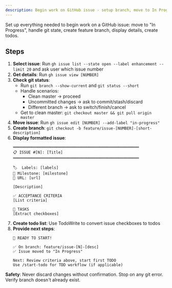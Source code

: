 ```yaml
---
description: Begin work on GitHub issue - setup branch, move to In Progress, create todos
---
```


Set up everything needed to begin work on a GitHub issue: move to "In Progress", handle git state, create feature branch, display details, create todos.

## Steps

1. **Select issue**: Run `gh issue list --state open --label enhancement --limit 20` and ask user which issue number
2. **Get details**: Run `gh issue view [NUMBER]`
3. **Check git status**:
   - Run `git branch --show-current` and `git status --short`
   - Handle scenarios:
     - Clean master → proceed
     - Uncommitted changes → ask to commit/stash/discard
     - Different branch → ask to switch/finish/cancel
   - Get to clean master: `git checkout master && git pull origin master`
4. **Move issue**: Run `gh issue edit [NUMBER] --add-label "in-progress"`
5. **Create branch**: `git checkout -b feature/issue-[NUMBER]-[short-description]`
6. **Display formatted issue**:
   ```
   ═══════════════════════════════════════════════════════
   📋 ISSUE #[N]: [Title]
   ═══════════════════════════════════════════════════════
   
   🏷️  Labels: [labels]
   📅 Milestone: [milestone]
   🔗 URL: [url]
   
   [Description]
   
   ✅ ACCEPTANCE CRITERIA
   [List criteria]
   
   📝 TASKS
   [Extract checkboxes]
   ```
7. **Create todo list**: Use TodoWrite to convert issue checkboxes to todos
8. **Provide next steps**:
   ```
   🚀 READY TO START!
   
   ✅ On branch: feature/issue-[N]-[desc]
   ✅ Issue moved to "In Progress"
   
   Next: Review criteria above, start first TODO
   Use /start-todo for TDD workflow (if applicable)
   ```

**Safety**: Never discard changes without confirmation. Stop on any git error. Verify branch doesn't already exist.
